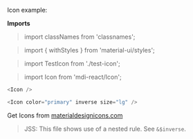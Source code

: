 Icon example:

**Imports**

> import classNames from 'classnames';

> import { withStyles } from 'material-ui/styles';

> import TestIcon from './test-icon';

> import <IconName>Icon from 'mdi-react/<IconName>Icon';

```js
<Icon />
```

```js
<Icon color="primary" inverse size="lg" />
```

Get Icons from [materialdesignicons.com](https://materialdesignicons.com)

> JSS: This file shows use of a nested rule. See ```&$inverse```.
